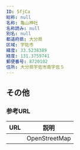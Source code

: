 ```yaml
---
ID: 5fjCa
総称: null
名称: 亀山神社
名称読み: null
別名: null
都道府県: 大分県
区域: 宇佐市
緯度: 33.5238389
経度: 131.3759741
郵便番号: 8720102
住所: 大分県宇佐市南宇佐５
---
```


## その他

### 参考URL

| URL | 説明          |
| --- | ------------- |
|     | OpenStreetMap |
